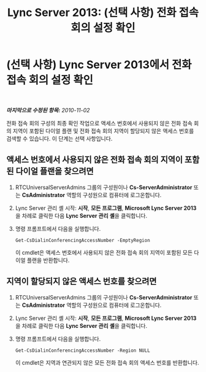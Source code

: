 ﻿---
title: 'Lync Server 2013: (선택 사항) 전화 접속 회의 설정 확인'
TOCTitle: (선택 사항) 전화 접속 회의 설정 확인
ms:assetid: a85efdda-97b0-4f3b-bd26-04416bee8ef5
ms:mtpsurl: https://technet.microsoft.com/ko-kr/library/Gg412789(v=OCS.15)
ms:contentKeyID: 49304649
ms.date: 08/24/2015
mtps_version: v=OCS.15
ms.translationtype: HT
---

# (선택 사항) Lync Server 2013에서 전화 접속 회의 설정 확인

 

_**마지막으로 수정된 항목:** 2010-11-02_

전화 접속 회의 구성의 최종 확인 작업으로 액세스 번호에서 사용되지 않은 전화 접속 회의 지역이 포함된 다이얼 플랜 및 전화 접속 회의 지역이 할당되지 않은 액세스 번호를 검색할 수 있습니다. 이 단계는 선택 사항입니다.

## 액세스 번호에서 사용되지 않은 전화 접속 회의 지역이 포함된 다이얼 플랜을 찾으려면

1.  RTCUniversalServerAdmins 그룹의 구성원이나 **Cs-ServerAdministrator** 또는 **CsAdministrator** 역할의 구성원으로 컴퓨터에 로그온합니다.

2.  Lync Server 관리 셸 시작: **시작**, **모든 프로그램**, **Microsoft Lync Server 2013**을 차례로 클릭한 다음 **Lync Server 관리 셸**을 클릭합니다.

3.  명령 프롬프트에서 다음을 실행합니다.
    
        Get-CsDialinConferencingAccessNumber -EmptyRegion
    
    이 cmdlet은 액세스 번호에서 사용되지 않은 전화 접속 회의 지역이 포함된 모든 다이얼 플랜을 반환합니다.

## 지역이 할당되지 않은 액세스 번호를 찾으려면

1.  RTCUniversalServerAdmins 그룹의 구성원이나 **Cs-ServerAdministrator** 또는 **CsAdministrator** 역할의 구성원으로 컴퓨터에 로그온합니다.

2.  Lync Server 관리 셸 시작: **시작**, **모든 프로그램**, **Microsoft Lync Server 2013**을 차례로 클릭한 다음 **Lync Server 관리 셸**을 클릭합니다.

3.  명령 프롬프트에서 다음을 실행합니다.
    
        Get-CsDialinConferencingAccessNumber -Region NULL
    
    이 cmdlet은 지역과 연관되지 않은 모든 전화 접속 회의 액세스 번호를 반환합니다.

